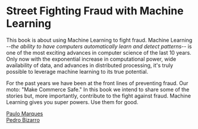 # Street Fighting Fraud with Machine Learning

This book is about using Machine Learning to fight fraud. Machine Learning --*the ability to have computers automatically learn and detect patterns*-- is one of the most exciting advances in computer science of the last 10 years. Only now with the exponential increase in computational power, wide availability of data, and advances in distributed processing, it's truly possible to leverage machine learning to its true potential.

For the past years we have been at the front lines of preventing fraud. Our moto: "Make Commerce Safe." In this book we intend to share some of the stories but, more importantly, contribute to the fight against fraud. Machine Learning gives you super powers. Use them for good.

[Paulo Marques](https://twitter.com/pjpmarques)  
[Pedro Bizarro](https://twitter.com/pedrobizarro)
